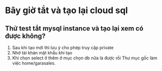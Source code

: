 # Bây giờ tắt và tạo lại cloud sql
## Thử test tắt mysql instance và tạo lại xem có được không?
1. Sau khi tạo mới thì lưu ý cho phép truy cập private
2. Nhớ tài khản mật khẩu khi tạo
3. Khi chọn select ở thêm ở mục chọn db nữa là được rồi
Thư mục gốc làm việc home/garasales.
